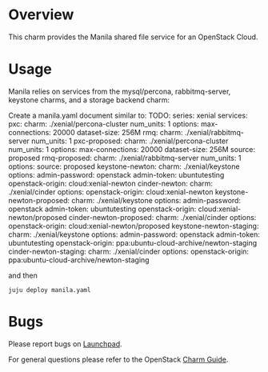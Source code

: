 # Overview

This charm provides the Manila shared file service for an OpenStack Cloud.

# Usage

Manila relies on services from the mysql/percona, rabbitmq-server, keystone
charms, and a storage backend charm:

Create a manila.yaml document similar to:
TODO:
series: xenial
services:
  pxc:
    charm: ./xenial/percona-cluster
    num_units: 1
    options:
      max-connections: 20000
      dataset-size: 256M
  rmq:
    charm: ./xenial/rabbitmq-server
    num_units: 1
  pxc-proposed:
    charm: ./xenial/percona-cluster
    num_units: 1
    options:
      max-connections: 20000
      dataset-size: 256M
      source: proposed
  rmq-proposed:
    charm: ./xenial/rabbitmq-server
    num_units: 1
    options:
      source: proposed
  keystone-newton:
    charm: ./xenial/keystone
    options:
      admin-password: openstack
      admin-token: ubuntutesting
      openstack-origin: cloud:xenial-newton
  cinder-newton:
    charm: ./xenial/cinder
    options:
      openstack-origin: cloud:xenial-newton
  keystone-newton-proposed:
    charm: ./xenial/keystone
    options:
      admin-password: openstack
      admin-token: ubuntutesting
      openstack-origin: cloud:xenial-newton/proposed
  cinder-newton-proposed:
    charm: ./xenial/cinder
    options:
      openstack-origin: cloud:xenial-newton/proposed
  keystone-newton-staging:
    charm: ./xenial/keystone
    options:
      admin-password: openstack
      admin-token: ubuntutesting
      openstack-origin: ppa:ubuntu-cloud-archive/newton-staging
  cinder-newton-staging:
    charm: ./xenial/cinder
    options:
      openstack-origin: ppa:ubuntu-cloud-archive/newton-staging

and then

    juju deploy manila.yaml

# Bugs

Please report bugs on [Launchpad](https://bugs.launchpad.net/charm-barbican/+filebug).

For general questions please refer to the OpenStack [Charm Guide](https://github.com/openstack/charm-guide).
